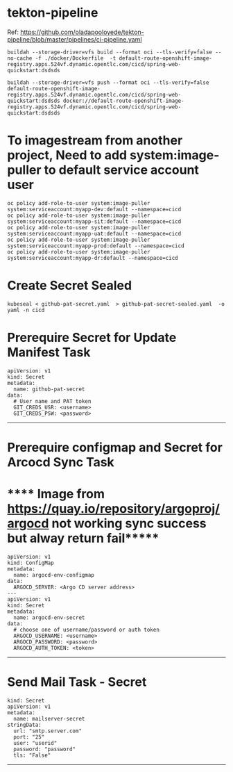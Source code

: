 # tekton-pipeline
Ref: https://github.com/oladapooloyede/tekton-pipeline/blob/master/pipelines/ci-pipeline.yaml

```
buildah --storage-driver=vfs build --format oci --tls-verify=false --no-cache -f ./docker/Dockerfile  -t default-route-openshift-image-registry.apps.524vf.dynamic.opentlc.com/cicd/spring-web-quickstart:dsdsds

buildah --storage-driver=vfs push --format oci --tls-verify=false default-route-openshift-image-registry.apps.524vf.dynamic.opentlc.com/cicd/spring-web-quickstart:dsdsds docker://default-route-openshift-image-registry.apps.524vf.dynamic.opentlc.com/cicd/spring-web-quickstart:dsdsds
```


# To imagestream from another project, Need to add system:image-puller to default service account user

```
oc policy add-role-to-user system:image-puller system:serviceaccount:myapp-dev:default --namespace=cicd
oc policy add-role-to-user system:image-puller system:serviceaccount:myapp-sit:default --namespace=cicd
oc policy add-role-to-user system:image-puller system:serviceaccount:myapp-uat:default --namespace=cicd
oc policy add-role-to-user system:image-puller system:serviceaccount:myapp-prod:default --namespace=cicd
oc policy add-role-to-user system:image-puller system:serviceaccount:myapp-dr:default --namespace=cicd

```

# Create Secret Sealed

```
kubeseal < github-pat-secret.yaml  > github-pat-secret-sealed.yaml  -o yaml -n cicd
```


# Prerequire Secret for Update Manifest Task

```
apiVersion: v1
kind: Secret
metadata:
  name: github-pat-secret
data:
  # User name and PAT token
  GIT_CREDS_USR: <username>
  GIT_CREDS_PSW: <password>
```

----
# Prerequire configmap and Secret for Arcocd Sync Task
# **** Image from https://quay.io/repository/argoproj/argocd not working sync success but alway return fail*****

```
apiVersion: v1
kind: ConfigMap
metadata:
  name: argocd-env-configmap
data:
  ARGOCD_SERVER: <Argo CD server address>
---
apiVersion: v1
kind: Secret
metadata:
  name: argocd-env-secret
data:
  # choose one of username/password or auth token
  ARGOCD_USERNAME: <username>
  ARGOCD_PASSWORD: <password>
  ARGOCD_AUTH_TOKEN: <token>
```
----


# Send Mail Task - Secret

```
kind: Secret
apiVersion: v1
metadata:
  name: mailserver-secret
stringData:
  url: "smtp.server.com"
  port: "25"
  user: "userid"
  password: "password"
  tls: "False"
```
----

